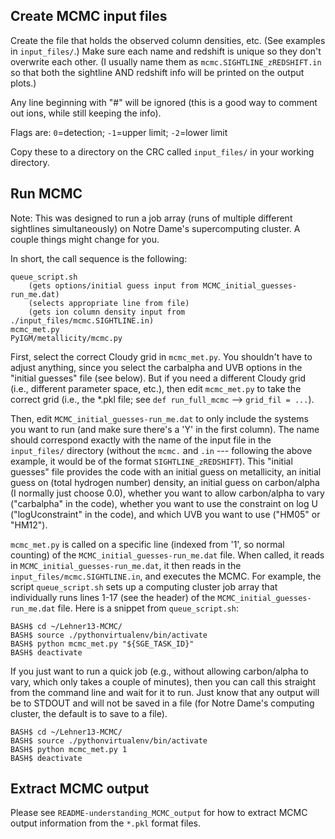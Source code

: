 ## Create MCMC input files

Create the file that holds the observed column densities, etc. (See examples in `input_files/`.) Make sure each name and redshift is unique so they don't overwrite each other. (I usually name them as `mcmc.SIGHTLINE_zREDSHIFT.in` so that both the sightline AND redshift info will be printed on the output plots.)

Any line beginning with "#" will be ignored (this is a good way to comment out ions, while still keeping the info).

Flags are: `0`=detection; `-1`=upper limit; `-2`=lower limit

Copy these to a directory on the CRC called `input_files/` in your working directory.



## Run MCMC

Note: This was designed to run a job array (runs of multiple different sightlines simultaneously) on Notre Dame's supercomputing cluster. A couple things might change for you.

In short, the call sequence is the following:

    queue_script.sh
        (gets options/initial guess input from MCMC_initial_guesses-run_me.dat)
        (selects appropriate line from file)
        (gets ion column density input from ./input_files/mcmc.SIGHTLINE.in)
    mcmc_met.py
    PyIGM/metallicity/mcmc.py


First, select the correct Cloudy grid in `mcmc_met.py`. You shouldn't have to adjust anything, since you select the carbalpha and UVB options in the "initial guesses" file (see below). But if you need a different Cloudy grid (i.e., different parameter space, etc.), then edit `mcmc_met.py` to take the correct grid (i.e., the *.pkl file; see `def run_full_mcmc` --> `grid_fil = ...`).

Then, edit `MCMC_initial_guesses-run_me.dat` to only include the systems you want to run (and make sure there's a 'Y' in the first column). The name should correspond exactly with the name of the input file in the `input_files/` directory (without the `mcmc.` and `.in` --- following the above example, it would be of the format `SIGHTLINE_zREDSHIFT`). This "initial guesses" file provides the code with an initial guess on metallicity, an initial guess on (total hydrogen number) density, an initial guess on carbon/alpha (I normally just choose 0.0), whether you want to allow carbon/alpha to vary ("carbalpha" in the code), whether you want to use the constraint on log U ("logUconstraint" in the code), and which UVB you want to use ("HM05" or "HM12").

`mcmc_met.py` is called on a specific line (indexed from '1', so normal counting) of the `MCMC_initial_guesses-run_me.dat` file. When called, it reads in `MCMC_initial_guesses-run_me.dat`, it then reads in the `input_files/mcmc.SIGHTLINE.in`, and executes the MCMC. For example, the script `queue_script.sh` sets up a computing cluster job array that individually runs lines 1-17 (see the header) of the `MCMC_initial_guesses-run_me.dat` file. Here is a snippet from `queue_script.sh`:

    BASH$ cd ~/Lehner13-MCMC/
    BASH$ source ./pythonvirtualenv/bin/activate
    BASH$ python mcmc_met.py "${SGE_TASK_ID}"
    BASH$ deactivate

If you just want to run a quick job (e.g., without allowing carbon/alpha to vary, which only takes a couple of minutes), then you can call this straight from the command line and wait for it to run. Just know that any output will be to STDOUT and will not be saved in a file (for Notre Dame's computing cluster, the default is to save to a file).

    BASH$ cd ~/Lehner13-MCMC/
    BASH$ source ./pythonvirtualenv/bin/activate
    BASH$ python mcmc_met.py 1
    BASH$ deactivate



## Extract MCMC output

Please see `README-understanding_MCMC_output` for how to extract MCMC output information from the `*.pkl` format files.



